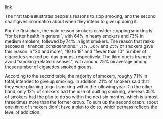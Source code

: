 [link](https://www.ielts-writing.info/EXAM/academic_writing_samples_task_1/1181/)

The first table illustrates people's reasons to stop smoking, and the second chart gives information about when they intend to give up doing it. 

For the first chart, the main reason smokers consider stopping smoking is "for better health in general", with 64% in heavy smokers and 73% in medium smokers, followed by 74% in light smokers. The reason that ranks second is "financial considerations." 31%, 36% and 25% of smokers gave this reason in "20 and more", "10 to 19" and "fewer than 10" number of cigarettes smoked per day groups, respectively. The third one is trying to avoid "smoking-related diseases", with around 25% on average among these number of cigarettes smoked groups.

According to the second table, the majority of smokers, roughly 71% in total, intended to give up smoking. In addition, 21% of smokers said that they were planning to quit smoking within the following year. On the other hand, only 12% of smokers had the idea of quitting smoking, whereas 35% of smokers had the plan to do so within the next six months, which is almost three times more than the former group. To sum up the second graph, about one-third of smokers didn't have a plan to do so, which perhaps reflects the level of addiction. 